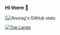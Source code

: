 ### Hi there 👋

[![Anurag's GitHub stats](https://github-readme-stats.vercel.app/api?username=gauti1311&count_private=true&show_icons=true&theme=dark)

[![Top Langs](https://github-readme-stats.vercel.app/api/top-langs/?username=gauti1311)](https://github.com/anuraghazra/github-readme-stats)


<!--
**gauti1311/gauti1311** is a ✨ _special_ ✨ repository because its `README.md` (this file) appears on your GitHub profile.

Here are some ideas to get you started:

- 🔭 I’m currently working on ...
- 🌱 I’m currently learning ...
- 👯 I’m looking to collaborate on ...
- 🤔 I’m looking for help with ...
- 💬 Ask me about ...
- 📫 How to reach me: ...
- 😄 Pronouns: ...
- ⚡ Fun fact: ...
-->
